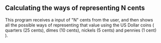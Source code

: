 ## Calculating the ways of representing N cents

This program receives a input of "N" cents from the user, and then shows all the possible ways of representing that value using the US Dollar coins ( quarters (25 cents), dimes (10 cents), nickels (5 cents) and pennies (1 cent) ). 